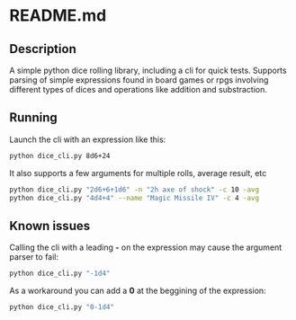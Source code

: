 README.md
=========

## Description

A simple python dice rolling library, including a cli for quick tests.
Supports parsing of simple expressions found in board games or rpgs involving
different types of dices and operations like addition and substraction.

## Running

Launch the cli with an expression like this:

```bash
python dice_cli.py 8d6+24
```

It also supports a few arguments for multiple rolls, average result, etc

```bash
python dice_cli.py "2d6+6+1d6" -n "2h axe of shock" -c 10 -avg
python dice_cli.py "4d4+4" --name "Magic Missile IV" -c 4 -avg
```

## Known issues

Calling the cli with a leading **-** on the expression may cause the argument parser to fail:

```bash
python dice_cli.py "-1d4"
```

As a workaround you can add a **0** at the beggining of the expression:

```bash
python dice_cli.py "0-1d4"
```

